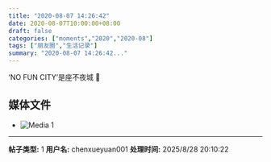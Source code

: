```yaml
---
title: "2020-08-07 14:26:42"
date: 2020-08-07T10:00:00+08:00
draft: false
categories: ["moments","2020","2020-08"]
tags: ["朋友圈","生活记录"]
summary: "2020-08-07 14:26:42..."
---
```


‘NO FUN CITY’是座不夜城 🌃

## 媒体文件

- ![Media 1](/Moments/photos/2020-08-07/202008071426420.jpg)

---

**帖子类型:** 1
**用户名:** chenxueyuan001
**处理时间:** 2025/8/28 20:10:22